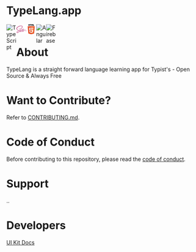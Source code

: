 # TypeLang.app

<img align="left" alt="TypeScript" width="26px" src="https://iconape.com/wp-content/png_logo_vector/typescript.png" />
<img align="left" alt="Sass" width="26px" src="https://raw.githubusercontent.com/github/explore/80688e429a7d4ef2fca1e82350fe8e3517d3494d/topics/sass/sass.png" />
<img align="left" alt="HTML5" width="26px" src="https://raw.githubusercontent.com/github/explore/80688e429a7d4ef2fca1e82350fe8e3517d3494d/topics/html/html.png" />
<img align="left" alt="Angular" width="26px" src="https://user-images.githubusercontent.com/15834648/177036391-a94a5df2-bae6-4b3a-b769-82e9b6150020.png" />
<img align="left" alt="Firebase" width="26px" src="https://user-images.githubusercontent.com/15834648/177036444-eb21d65c-ceb3-49ce-85c3-41ff9f1df5c2.png" />

<br />

# About

TypeLang is a straight forward language learning app for Typist's - Open Source & Always Free

# Want to Contribute?

Refer to [CONTRIBUTING.md](./CONTRIBUTING.md).

# Code of Conduct

Before contributing to this repository, please read the [code of conduct](./CODE_OF_CONDUCT.md).

# Support

..

# Developers 
[UI Kit Docs](https://demos.creative-tim.com/blk-design-system-angular/#/documentation/grid)

